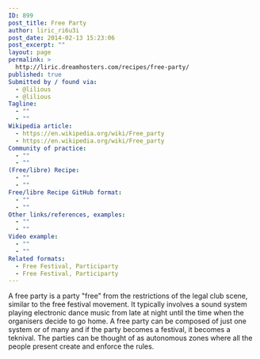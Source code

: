 ```yaml
---
ID: 899
post_title: Free Party
author: liric_ri6u3i
post_date: 2014-02-13 15:23:06
post_excerpt: ""
layout: page
permalink: >
  http://liric.dreamhosters.com/recipes/free-party/
published: true
Submitted by / found via:
  - @lilious
  - @lilious
Tagline:
  - ""
  - ""
Wikipedia article:
  - https://en.wikipedia.org/wiki/Free_party
  - https://en.wikipedia.org/wiki/Free_party
Community of practice:
  - ""
  - ""
(Free/libre) Recipe:
  - ""
  - ""
Free/libre Recipe GitHub format:
  - ""
  - ""
Other links/references, examples:
  - ""
  - ""
Video example:
  - ""
  - ""
Related formats:
  - Free Festival, Participarty
  - Free Festival, Participarty
---
```

A free party is a party "free" from the restrictions of the legal club scene, similar to the free festival movement. It typically involves a sound system playing electronic dance music from late at night until the time when the organisers decide to go home. A free party can be composed of just one system or of many and if the party becomes a festival, it becomes a teknival. The parties can be thought of as autonomous zones where all the people present create and enforce the rules.